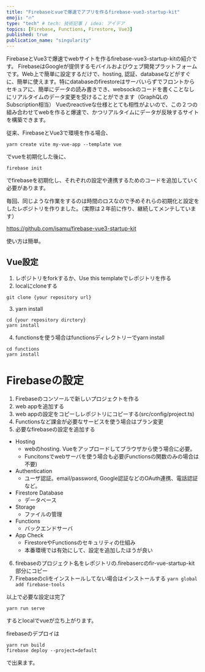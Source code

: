 ```yaml
---
title: "Firebaseとvueで爆速でアプリを作るfirebase-vue3-startup-kit"
emoji: "🔥"
type: "tech" # tech: 技術記事 / idea: アイデア
topics: [Firebase, Functions, Firestore, Vue3]
published: true
publication_name: "singularity"
---
```


FirebaseとVue3で爆速でwebサイトを作るfirebase-vue3-startup-kitの紹介です。
FirebaseはGoogleが提供するモバイルおよびウェブ開発プラットフォームです。Web上で簡単に設定するだけで、hosting, 認証、databaseなどがすぐに、簡単に使えます。特にdatabaseのfirestoreはサーバいらずでフロントからセキュアに、簡単にデータの読み書きでき、websockのコードを書くことなしにリアルタイムのデータ変更を受けることができます（GraphQLのSubscription相当）
Vueのreactiveな仕様ととても相性がよいので、この２つの組み合わせてwebを作ると爆速で、かつリアルタイムにデータが反映するサイトを構築できます。



従来、FirebaseとVue3で環境を作る場合、

```
yarn create vite my-vue-app --template vue
```
でvueを初期化した後に、

```
firebase init 
```
でfirebaseを初期化し、それぞれの設定や連携するためのコードを追加していく必要があります。

毎回、同じような作業をするのは時間のロスなので予めそれらの初期化と設定をしたレポジトリを作りました。（実際は２年前に作り、継続してメンテしています）

https://github.com/isamu/firebase-vue3-startup-kit

使い方は簡単。

## Vue設定

1. レポジトリをforkするか、Use this templateでレポジトリを作る
2. localにcloneする
```
git clone {your repository url}
```
3. yarn install
```
cd {your repository dirctory}
yarn install
```

4. functionsを使う場合はfunctionsディレクトリーでyarn install
```
cd functions
yarn install
```

# Firebaseの設定

1. Firebaseのコンソールで新しいプロジェクトを作る
2. web appを追加する
3. web appの設定をコピーしレポジトリにコピーする(src/config/project.ts)
4. Functionsなど課金が必要なサービスを使う場合はプラン変更
5. 必要なfirebaseの設定を追加する
 - Hosting
   - webのhosting. Vueをアップロードしてブラウザから使う場合に必要。
   - Funcitonsでwebサーバを使う場合も必要(Functionsの関数のみの場合は不要)
 - Authentication
   - ユーザ認証。email/password, Google認証などのOAuth連携、電話認証など。
 - Firestore Database
   - データベース
 - Storage
   - ファイルの管理
 - Functions
   - バックエンドサーバ
 - App Check
   - FirestoreやFunctionsのセキュリティの仕組み
   - 本番環境では有効にして、設定を追加したほうが良い

6. firebaseのプロジェクト名をレポジトリの.firebasercのfir-vue-startup-kit部分にコピー
7. Firebaseのcliをインストールしてない場合はインストールする
```yarn global add firebase-tools```

以上で必要な設定は完了

```
yarn run serve
```

するとlocalでvueが立ち上がります。


firebaseのデプロイは

```
yarn run build
firebase deploy --project=default 
```

で出来ます。
